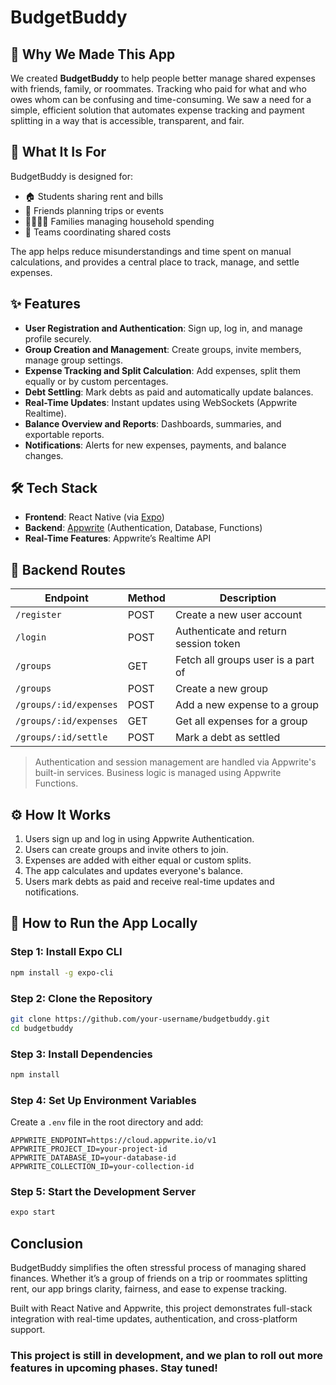 # BudgetBuddy

## 🧠 Why We Made This App
We created **BudgetBuddy** to help people better manage shared expenses with friends, family, or roommates. Tracking who paid for what and who owes whom can be confusing and time-consuming. We saw a need for a simple, efficient solution that automates expense tracking and payment splitting in a way that is accessible, transparent, and fair.

## 🎯 What It Is For
BudgetBuddy is designed for:
- 🏠 Students sharing rent and bills  
- 🧳 Friends planning trips or events  
- 👨‍👩‍👧‍👦 Families managing household spending  
- 👥 Teams coordinating shared costs  

The app helps reduce misunderstandings and time spent on manual calculations, and provides a central place to track, manage, and settle expenses.

## ✨ Features
- **User Registration and Authentication**: Sign up, log in, and manage profile securely.
- **Group Creation and Management**: Create groups, invite members, manage group settings.
- **Expense Tracking and Split Calculation**: Add expenses, split them equally or by custom percentages.
- **Debt Settling**: Mark debts as paid and automatically update balances.
- **Real-Time Updates**: Instant updates using WebSockets (Appwrite Realtime).
- **Balance Overview and Reports**: Dashboards, summaries, and exportable reports.
- **Notifications**: Alerts for new expenses, payments, and balance changes.

## 🛠️ Tech Stack
- **Frontend**: React Native (via [Expo](https://expo.dev/))
- **Backend**: [Appwrite](https://appwrite.io/) (Authentication, Database, Functions)
- **Real-Time Features**: Appwrite’s Realtime API

## 🧪 Backend Routes

| Endpoint                     | Method | Description                            |
|-----------------------------|--------|----------------------------------------|
| `/register`                 | POST   | Create a new user account              |
| `/login`                    | POST   | Authenticate and return session token  |
| `/groups`                   | GET    | Fetch all groups user is a part of     |
| `/groups`                   | POST   | Create a new group                     |
| `/groups/:id/expenses`      | POST   | Add a new expense to a group           |
| `/groups/:id/expenses`      | GET    | Get all expenses for a group           |
| `/groups/:id/settle`        | POST   | Mark a debt as settled                 |

> Authentication and session management are handled via Appwrite's built-in services. Business logic is managed using Appwrite Functions.

## ⚙️ How It Works
1. Users sign up and log in using Appwrite Authentication.
2. Users can create groups and invite others to join.
3. Expenses are added with either equal or custom splits.
4. The app calculates and updates everyone's balance.
5. Users mark debts as paid and receive real-time updates and notifications.

## 🚀 How to Run the App Locally

### Step 1: Install Expo CLI
```bash
npm install -g expo-cli
```

### Step 2: Clone the Repository
```bash
git clone https://github.com/your-username/budgetbuddy.git
cd budgetbuddy
```

### Step 3: Install Dependencies
```bash
npm install
```

### Step 4: Set Up Environment Variables

Create a `.env` file in the root directory and add:
```env
APPWRITE_ENDPOINT=https://cloud.appwrite.io/v1
APPWRITE_PROJECT_ID=your-project-id
APPWRITE_DATABASE_ID=your-database-id
APPWRITE_COLLECTION_ID=your-collection-id
```

### Step 5: Start the Development Server
```bash
expo start
```

## Conclusion
BudgetBuddy simplifies the often stressful process of managing shared finances. Whether it’s a group of friends on a trip or roommates splitting rent, our app brings clarity, fairness, and ease to expense tracking.

Built with React Native and Appwrite, this project demonstrates full-stack integration with real-time updates, authentication, and cross-platform support.
### This project is still in development, and we plan to roll out more features in upcoming phases. Stay tuned!
